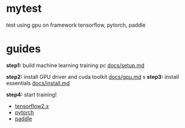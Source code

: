 # mytest
test using gpu on framework tensorflow, pytorch, paddle

# guides

**step1:** build machine learning training pc [docs/setup.md](docs/setup.md)

**step2:** install GPU driver and cuda toolkit [docs/gpu.md](docs/gpu.md)
s
**step3:** install essentials [docs/install.md](docs/install.md)

**step4:** start training!
- [tensorflow2.x](docs/tensorflow2.md)
- [pytorch]()
- [paddle]()